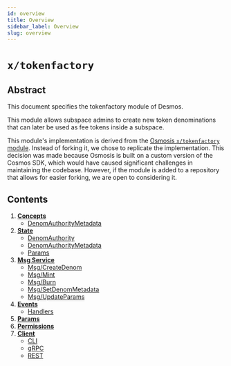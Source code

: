 ```yaml
---
id: overview
title: Overview
sidebar_label: Overview
slug: overview
---
```


# `x/tokenfactory`

## Abstract
This document specifies the tokenfactory module of Desmos.

This module allows subspace admins to create new token denominations that can later be used as fee tokens inside a subspace.

This module's implementation is derived from the [Osmosis `x/tokenfactory` module](https://github.com/osmosis-labs/osmosis/tree/main/x/tokenfactory). Instead of forking it, we chose to replicate the implementation. This decision was made because Osmosis is built on a custom version of the Cosmos SDK, which would have caused significant challenges in maintaining the codebase. However, if the module is added to a repository that allows for easier forking, we are open to considering it.

## Contents
1. **[Concepts](02-concepts.md)**
   - [DenomAuthorityMetadata](02-concepts.md#denomauthoritymetadata)
2. **[State](03-state.md)**
   - [DenomAuthority](03-state.md#denomauthority)
   - [DenomAuthorityMetadata](03-state.md#denomauthoritymetadata)
   - [Params](03-state.md#params)
3. **[Msg Service](04-messages.md)**
   - [Msg/CreateDenom](04-messages.md#msgcreatedenom)
   - [Msg/Mint](04-messages.md#msgmint)
   - [Msg/Burn](04-messages.md#msgburn)
   - [Msg/SetDenomMetadata](04-messages.md#msgsetdenommetadata)
   - [Msg/UpdateParams](04-messages.md#msgupdateparams)
4. **[Events](05-events.md)**
   - [Handlers](05-events.md#handlers)
5. **[Params](06-params.md)**
6. **[Permissions](07-permissions.md)**
7. **[Client](08-client.md)**
   - [CLI](08-client.md#cli)
   - [gRPC](08-client.md#grpc)
   - [REST](08-client.md#rest)